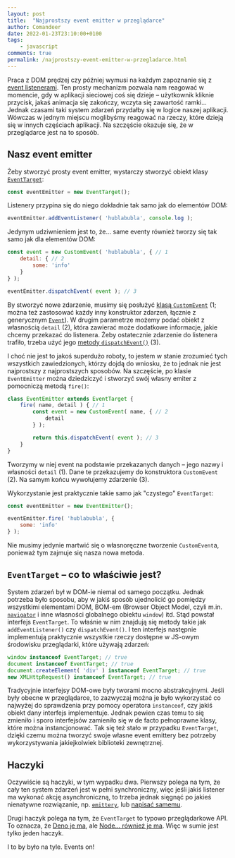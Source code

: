 ```yaml
---
layout: post
title:  "Najprostszy event emitter w przeglądarce"
author: Comandeer
date: 2022-01-23T23:10:00+0100
tags: 
    - javascript
comments: true
permalink: /najprostszy-event-emitter-w-przegladarce.html
---
```


Praca z DOM prędzej czy później wymusi na każdym zapoznanie się z [event listenerami](https://javascript.info/introduction-browser-events). Ten prosty mechanizm pozwala nam reagować w momencie, gdy w aplikacji sieciowej coś się dzieje – użytkownik kliknie przycisk, jakaś animacja się zakończy, wczyta się zawartość ramki… Jednak czasami taki system zdarzeń przydałby się w logice naszej aplikacji. Wówczas w jednym miejscu moglibyśmy reagować na rzeczy, które dzieją się w innych częściach aplikacji. Na szczęście okazuje się, że w przeglądarce jest na to sposób.

## Nasz event emitter

Żeby stworzyć prosty event emitter, wystarczy stworzyć obiekt klasy [`EventTarget`](https://developer.mozilla.org/en-US/docs/Web/API/EventTarget/EventTarget):

```javascript
const eventEmitter = new EventTarget();
```

Listenery przypina się do niego dokładnie tak samo jak do elementów DOM:

```javascript
eventEmitter.addEventListener( 'hublabubla', console.log );
```

Jedynym udziwnieniem jest to, że… same eventy również tworzy się tak samo jak dla elementów DOM:

```javascript
const event = new CustomEvent( 'hublabubla', { // 1
    detail: { // 2
    	some: 'info'
    }
} );

eventEmitter.dispatchEvent( event ); // 3
```

By stworzyć nowe zdarzenie, musimy się posłużyć [klasą `CustomEvent`](https://developer.mozilla.org/en-US/docs/Web/API/CustomEvent/CustomEvent) (1; można też zastosować każdy inny konstruktor zdarzeń, łącznie z generycznym [`Event`](https://developer.mozilla.org/en-US/docs/Web/API/Event)). W drugim parametrze możemy podać obiekt z własnością `detail` (2), która zawierać może dodatkowe informacje, jakie chcemy przekazać do listenera. Żeby ostatecznie zdarzenie do listenera trafiło, trzeba użyć jego [metody `dispatchEvent()`](https://developer.mozilla.org/en-US/docs/Web/API/EventTarget/dispatchEvent) (3).

I choć nie jest to jakoś superdużo roboty, to jestem w stanie zrozumieć tych wszystkich zawiedzionych, którzy dojdą do wniosku, że to jednak nie jest najprostszy z najprostszych sposobów. Na szczęście, po klasie `EventEmitter` można dziedziczyć i stworzyć swój własny emiter z pomocniczą metodą `fire()`:

```javascript
class EventEmitter extends EventTarget {
    fire( name, detail ) { // 1
        const event = new CustomEvent( name, { // 2
            detail
        } );

        return this.dispatchEvent( event ); // 3
    }
}
```

Tworzymy w niej event na podstawie przekazanych danych – jego nazwy i własności `detail` (1). Dane te przekazujemy do konstruktora `CustomEvent` (2). Na samym końcu wywołujemy zdarzenie (3).

Wykorzystanie jest praktycznie takie samo jak "czystego" `EventTarget`:

```javascript
const eventEmitter = new EventEmitter();

eventEmitter.fire( 'hublabubla', {
    some: 'info'
} );
```

Nie musimy jedynie martwić się o własnoręczne tworzenie `CustomEvent`a, ponieważ tym zajmuje się nasza nowa metoda.

## `EventTarget` – co to właściwie jest?

System zdarzeń był w DOM-ie niemal od samego początku. Jednak potrzeba było sposobu, aby w jakiś sposób ujednolicić go pomiędzy wszystkimi elementami DOM, BOM-em (Browser Object Model, czyli m.in. [`navigator`](https://developer.mozilla.org/en-US/docs/Web/API/Navigator) i inne własności globalnego obiektu `window`) itd. Stąd powstał interfejs `EventTarget`. To właśnie w nim znajdują się metody takie jak `addEventListener()` czy `dispatchEvent()`. I ten interfejs następnie implementują praktycznie wszystkie rzeczy dostępne w JS-owym środowisku przeglądarki, które używają zdarzeń:

```javascript
window instanceof EventTarget; // true
document instanceof EventTarget; // true
document.createElement( 'div' ) instanceof EventTarget; // true
new XMLHttpRequest() instanceof EventTarget; // true
```

Tradycyjnie interfejsy DOM-owe były tworami mocno abstrakcyjnymi. Jeśli były obecne w przeglądarce, to zazwyczaj można je było wykorzystać co najwyżej do sprawdzenia przy pomocy operatora `instanceof`, czy jakiś obiekt dany interfejs implementuje. Jednak pewien czas temu to się zmieniło i sporo interfejsów zamieniło się w de facto pełnoprawne klasy, które można instancjonować. Tak się też stało w przypadku `EventTarget`, dzięki czemu można tworzyć swoje własne event emittery bez potrzeby wykorzystywania jakiejkolwiek biblioteki zewnętrznej.

## Haczyki

Oczywiście są haczyki, w tym wypadku dwa. Pierwszy polega na tym, że cały ten system zdarzeń jest w pełni synchroniczny, więc jeśli jakiś listener ma wykonać akcję asynchroniczną, to trzeba jednak sięgnąć po jakieś nienatywne rozwiązanie, np. [`emittery`](https://www.npmjs.com/package/emittery), lub [napisać samemu](https://github.com/Comandeer/mocha-lib-tester/blob/e64c6e1203de9c755bcb62eb744789a49ef08a8a/src/EventEmitter.js).

Drugi haczyk polega na tym, że `EventTarget` to typowo przeglądarkowe API. To oznacza, że [Deno je ma](https://deno.land/x/deno@v1.6.2/docs/runtime/web_platform_apis.md#codecustomeventcode-codeeventtargetcode-and-codeeventlistenercode), ale [Node… również je ma](https://nodejs.org/api/events.html#eventtarget-and-event-api). Więc w sumie jest tylko jeden haczyk.

I to by było na tyle. Events on!

